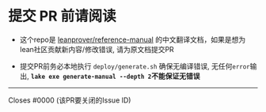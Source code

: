 # 提交 PR 前请阅读

* 这个repo是 [leanprover/reference-manual](https://github.com/leanprover/reference-manual) 的中文翻译文档，如果是想为lean社区贡献新内容/修改错误, 请为原文档提交PR

* 提交PR前务必本地执行 `deploy/generate.sh` 确保无编译错误, 无任何`error`输出, **`lake exe generate-manual --depth 2`不能保证无错误**
---

Closes #0000 (该PR要关闭的Issue ID)